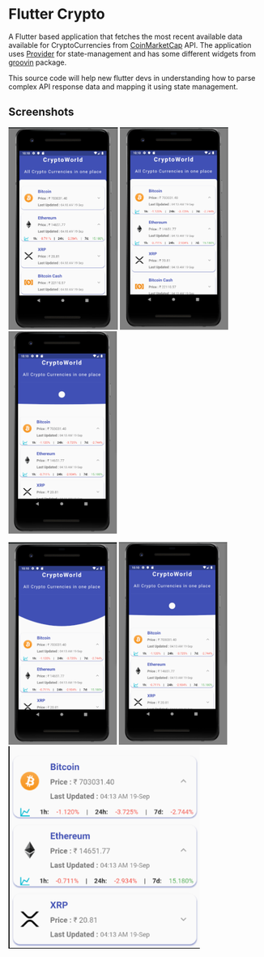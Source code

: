 # Flutter Crypto

A Flutter based application that fetches the most recent available data available for CryptoCurrencies from [CoinMarketCap](https://coinmarketcap.com/api/) API.
The application uses [Provider](https://pub.dev/packages/provider) for state-management and has some different widgets from [groovin](https://pub.dev/packages?q=groovin) package.

This source code will help new flutter devs in understanding how to parse complex API response data and mapping it using state management.

## Screenshots
<img src='screenshots/1.png' height=400px> <img src='screenshots/2.png' height=400px> <img src='screenshots/3.png' height=400px> 

<img src = 'screenshots/4.png' height=400px> <img src = 'screenshots/5.png' height=400px> <img src = 'screenshots/6.png' height=400px>
